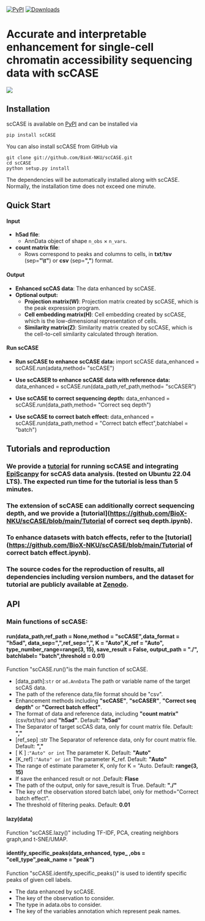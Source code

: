 [![PyPI](https://img.shields.io/pypi/v/sccase.svg)](https://pypi.org/project/sccase)
[![Downloads](https://pepy.tech/badge/sccase)](https://pepy.tech/project/sccase)
# Accurate and interpretable enhancement for single-cell chromatin accessibility sequencing data with scCASE
![](scCASE.png)

## Installation
scCASE is available on [PyPI](https://pypi.org/project/sccase/) and can be installed via
	
	pip install scCASE

You can also install scCASE from GitHub via
	
	git clone git://github.com/BioX-NKU/scCASE.git
	cd scCASE
	python setup.py install
	
The dependencies will be automatically installed along with scCASE. Normally, the installation time does not exceed one minute.   

## Quick Start

#### Input
* **h5ad file**:
	* AnnData object of shape `n_obs` × `n_vars`. 
* **count matrix file**:  
	* Rows correspond to peaks and columns to cells, in **txt**/**tsv** (sep=**"\t"**) or **csv** (sep=**","**) format.

#### Output
* **Enhanced scCAS data**:  The data enhanced by scCASE.
* **Optional output:**
	* **Projection matrix(W)**:  Projection matrix created by scCASE, which is the peak expression program.
	* **Cell embedding matrix(H)**:  Cell embedding created by scCASE, which is the low-dimensional representation of cells.
	* **Similarity matrix(Z)**: Similarity matrix created by scCASE, which is the cell-to-cell similarity calculated through iteration.

#### Run scCASE 
* **Run scCASE to enhance scCASE data:**
	import scCASE
	data_enhanced = scCASE.run(adata,method= "scCASE")
    
* **Use scCASER to enhance scCASE data with reference data:**
	data_enhanced = scCASE.run(data_path,ref_path,method= "scCASER")

* **Use scCASE to correct sequencing depth:**
	data_enhanced = scCASE.run(data_path,method= "Correct seq depth")
    
* **Use scCASE to correct batch effect:**
	data_enhanced = scCASE.run(data_path,method = "Correct batch effect",batchlabel = "batch")

## Tutorials and reproduction
### We provide a [tutorial](https://github.com/BioX-NKU/scCASE/blob/main/Tutorial.ipynb) for running scCASE and integrating [EpiScanpy](https://colomemaria.github.io/episcanpy_doc/)  for scCAS data analysis. (tested on Ubuntu 22.04 LTS). The expected run time for the tutorial is less than 5 minutes.

### The extension of scCASE can additionally correct sequencing depth, and we provide a [tutorial](https://github.com/BioX-NKU/scCASE/blob/main/Tutorial of correct seq depth.ipynb).

### To enhance datasets with batch effects, refer to the [tutorial](https://github.com/BioX-NKU/scCASE/blob/main/Tutorial of correct batch effect.ipynb).

### The source codes for the reproduction of results, all dependencies including version numbers, and the dataset for tutorial are publicly available at [Zenodo](https://zenodo.org/record/8382877).


## API
### Main functions of scCASE:
#### run(data_path,ref_path = None,method = "scCASE",data_format = "h5ad", data_sep=",",ref_sep=",",  K = "Auto",K_ref = "Auto", type_number_range=range(3, 15), save_result = False, output_path = "./",  batchlabel= "batch",threshold = 0.01)
Function "scCASE.run()"is the main function of scCASE.
* [data_path]:`str` or `ad.AnnData`
The path or variable name of the target scCAS data. 
* [ref_path]:`str`
The path of the reference data,file format should be "csv".
* [method]:`str`
Enhancement methods including **"scCASE"**, **"scCASER"**, **"Correct seq depth"** or **"Correct batch effect"**.
* [data_format]:`str`
The format of data and reference data, including **"count matrix"**(csv/txt/tsv) and **"h5ad"**. Default: **"h5ad"**
* [data_sep]:`str` 
The Separator of target scCAS data, only for count matrix file. Default: **","**
* [ref_sep] :str 
The Separator of reference data, only for count matrix file. Default: **","**
* [ K ] :`"Auto" or int`
The parameter K. Default: **"Auto"**
* [K_ref] :`"Auto" or int`
The parameter K_ref. Default: **"Auto"**
* [type_number_range]:`range`
The range of estimate parameter K, only for K = "Auto. Default: **range(3, 15)**
* [save_result]: `bool` 
If save the enhanced result or not .Default: **Flase**
* [output_path]:`str`
The path of the output, only for save_result is True. Default: **"./"**
* [batchlabel]:`str`
The key of the observation stored batch label, only for method="Correct batch effect".
* [threshold]:`float` 
The threshold of filtering peaks. Default: **0.01**

#### lazy(data)
Function "scCASE.lazy()" including TF-IDF, PCA, creating neighbors graph,and t-SNE/UMAP.

#### identify_specific_peaks(data_enhanced, type_ ,obs = "cell_type",peak_name = "peak")
Function "scCASE.identify_specific_peaks()" is used to identify specific peaks of given cell labels.

* [data_enhanced]:`str`
The data enhanced by scCASE.
* [obs]:`str`
The key of the observation to consider.
* [type_]:`str`
The type in adata.obs to consider.
* [peak_name]:`str` 
The key of the variables annotation which represent peak names.
